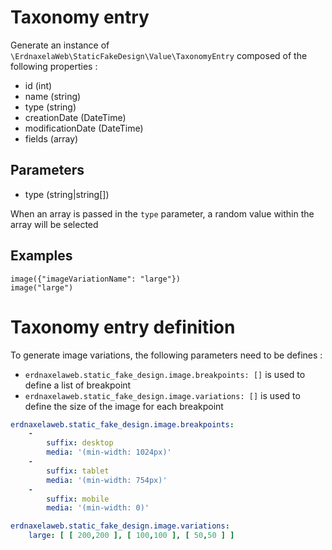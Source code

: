 # Taxonomy entry

Generate an instance of `\ErdnaxelaWeb\StaticFakeDesign\Value\TaxonomyEntry` composed of the following properties :

- id (int)
- name (string)
- type (string)
- creationDate (DateTime)
- modificationDate (DateTime)
- fields (array)

## Parameters
- type (string|string[])

When an array is passed in the `type` parameter, a random value within the array will be selected

## Examples
```twig
image({"imageVariationName": "large"})
image("large")
```

# Taxonomy entry definition

To generate image variations, the following parameters need to be defines :<br>
- `erdnaxelaweb.static_fake_design.image.breakpoints: []` is used to define a list of breakpoint
- `erdnaxelaweb.static_fake_design.image.variations: []` is used to define the size of the image for each breakpoint

```yaml
erdnaxelaweb.static_fake_design.image.breakpoints:
    -
        suffix: desktop
        media: '(min-width: 1024px)'
    -
        suffix: tablet
        media: '(min-width: 754px)'
    -
        suffix: mobile
        media: '(min-width: 0)'

erdnaxelaweb.static_fake_design.image.variations:
    large: [ [ 200,200 ], [ 100,100 ], [ 50,50 ] ]
```

